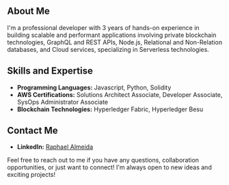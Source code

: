 ## About Me
I'm a professional developer with 3 years of hands-on experience in building scalable and performant applications involving private blockchain technologies, GraphQL and REST APIs, Node.js, Relational and Non-Relation databases, and Cloud services, specializing in Serverless technologies.

## Skills and Expertise
- **Programming Languages:** Javascript, Python, Solidity
- **AWS Certifications:** Solutions Architect Associate, Developer Associate, SysOps Administrator Associate
- **Blockchain Technologies:** Hyperledger Fabric, Hyperledger Besu

## Contact Me
- **LinkedIn:** [Raphael Almeida](https://www.linkedin.com/in/raphael-almeida-59b842186/)

Feel free to reach out to me if you have any questions, collaboration opportunities, or just want to connect! I'm always open to new ideas and exciting projects!
